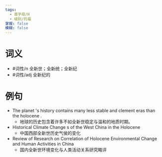 ```yaml
---
tags:
  - 首字母/H
  - 级别/托福
掌握: false
模糊: false
---
```

# 词义
- #词性/n  全新世；全新统；全新纪
- #词性/adj  全新纪的
# 例句
- The planet 's history contains many less stable and clement eras than the holocene .
	- 地球的历史包含着许多不如全新世稳定与温和的地质时期。
- Historical Climate Change s of the West China in the Holocene
	- 中国西部全新世历史气侯的变化
- Review of Research on Correlation of Holocene Environmental Change and Human Activities in China
	- 国内全新世环境变化与人类活动关系研究略评
